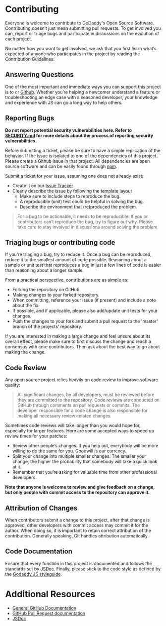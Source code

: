 # Contributing

Everyone is welcome to contribute to GoDaddy's Open Source Software.
Contributing doesn’t just mean submitting pull requests. To get involved you
can, report or triage bugs and participate in discussions on the evolution of
each project.

No matter how you want to get involved, we ask that you first learn what’s
expected of anyone who participates in the project by reading the Contribution
Guidelines. 

## Answering Questions

One of the most important and immediate ways you can support this project is
to  or [Github][issues]. Whether you’re
helping a newcomer understand a feature or troubleshooting an edge case with a
seasoned developer, your knowledge and experience with JS can go a long way
to help others.

## Reporting Bugs

**Do not report potential security vulnerabilities here. Refer to
[SECURITY.md](./SECURITY.md) for more details about the process of reporting
security vulnerabilities.**

Before submitting a ticket, please be sure to have a simple replication of
the behavior. If the issue is isolated to one of the dependencies of this
project. Please create a Github issue in that project. All dependencies are
open source software and can be easily found through [npm].

Submit a ticket for your issue, assuming one does not already exist:
  - Create it on our [Issue Tracker][issues]
  - Clearly describe the issue by following the template layout
    - Make sure to include steps to reproduce the bug.
    - A reproducible (unit) test could be helpful in solving the bug.
    - Describe the environment that (re)produced the problem.

> For a bug to be actionable, it needs to be reproducible. If you or
> contributors can’t reproduce the bug, try to figure out why. Please take
> care to stay involved in discussions around solving the problem.

## Triaging bugs or contributing code

If you're triaging a bug, try to reduce it. Once a bug can be reproduced,
reduce it to the smallest amount of code possible. Reasoning about a sample
or unit test that reproduces a bug in just a few lines of code is easier than
reasoning about a longer sample.

From a practical perspective, contributions are as simple as:
- Forking the repository on GitHub.
- Making changes to your forked repository.
- When committing, reference your issue (if present) and include a note about
  the fix.
- If possible, and if applicable, please also add/update unit tests for your
  changes.
- Push the changes to your fork and submit a pull request to the 'master'
  branch of the projects' repository.

If you are interested in making a large change and feel unsure about its
overall effect, please make sure to first discuss the change and reach a
consensus with core contributors. Then ask about the best way
to go about making the change.

## Code Review

Any open source project relies heavily on code review to improve software
quality:

> All significant changes, by all developers, must be reviewed before they
> are committed to the repository. Code reviews are conducted on GitHub through
> comments on pull requests or commits. The developer responsible for a code
> change is also responsible for making all necessary review-related changes.

Sometimes code reviews will take longer than you would hope for, especially
for larger features. Here are some accepted ways to speed up review times for
your patches:

- Review other people’s changes. If you help out, everybody will be more
  willing to do the same for you. Goodwill is our currency.
- Split your change into multiple smaller changes. The smaller your change,
  the higher the probability that somebody will take a quick look at it.
- Remember that you’re asking for
  valuable time from other professional developers.

**Note that anyone is welcome to review and give feedback on a change, but
only people with commit access to the repository can approve it.**

## Attribution of Changes

When contributors submit a change to this project, after that change is
approved, other developers with commit access may commit it for the author.
When doing so, it is important to retain correct attribution of the
contribution. Generally speaking, Git handles attribution automatically.

## Code Documentation

Ensure that every function in this project is documented and follows the
standards set by [JSDoc]. Finally, please stick to the code style as defined
by the [Godaddy JS styleguide][style].

# Additional Resources

- [General GitHub Documentation](https://help.github.com/)
- [GitHub Pull Request documentation](https://help.github.com/send-pull-requests/)
- [JSDoc]

[issues]: https://github.com/warehouseai/extract-config/issues
[JSDoc]: http://usejsdoc.org/
[npm]: http://npmjs.org/
[style]: https://github.com/godaddy/javascript/#godaddy-style
